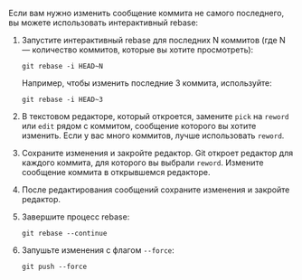 
Если вам нужно изменить сообщение коммита не самого последнего, вы можете использовать интерактивный rebase:

1. Запустите интерактивный rebase для последних N коммитов (где N — количество коммитов, которые вы хотите просмотреть):
       
    `git rebase -i HEAD~N`
    
    Например, чтобы изменить последние 3 коммита, используйте:
    
    `git rebase -i HEAD~3`
    
2. В текстовом редакторе, который откроется, замените `pick` на `reword` или `edit` рядом с коммитом, сообщение которого вы хотите изменить. Если у вас много коммитов, лучше использовать `reword`.
    
3. Сохраните изменения и закройте редактор. Git откроет редактор для каждого коммита, для которого вы выбрали `reword`. Измените сообщение коммита в открывшемся редакторе.
    
4. После редактирования сообщений сохраните изменения и закройте редактор.
    
5. Завершите процесс rebase:
    
    `git rebase --continue`
    
6. Запушьте изменения с флагом `--force`:
    
    `git push --force`